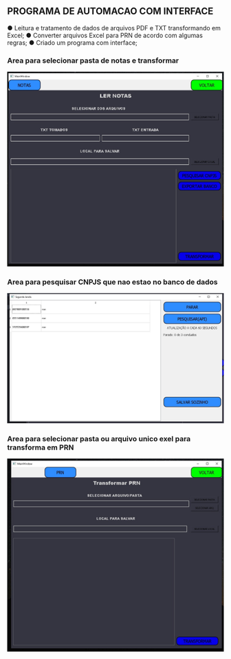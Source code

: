 ## PROGRAMA DE AUTOMACAO COM INTERFACE

● Leitura e tratamento de dados de arquivos PDF e TXT transformando em Excel;
● Converter arquivos Excel para PRN de acordo com algumas regras;
● Criado um programa com interface;

### Area para selecionar pasta de notas e transformar
![IAMGEM PRINCIPAL NOTAS](https://github.com/AlexandreSilvestrin/Programa-automacao/blob/main/img_programa/PrincipalNotas.jpeg)

### Area para pesquisar CNPJS que nao estao no banco de dados
![IAMGEM SEC API](https://github.com/AlexandreSilvestrin/Programa-automacao/blob/main/img_programa/janelaAPI.jpeg)

### Area para selecionar pasta ou arquivo unico exel para transforma em PRN
![IAMGEM PRINCIPAL PRN](https://github.com/AlexandreSilvestrin/Programa-automacao/blob/main/img_programa/PrincipalPRN.jpeg)

